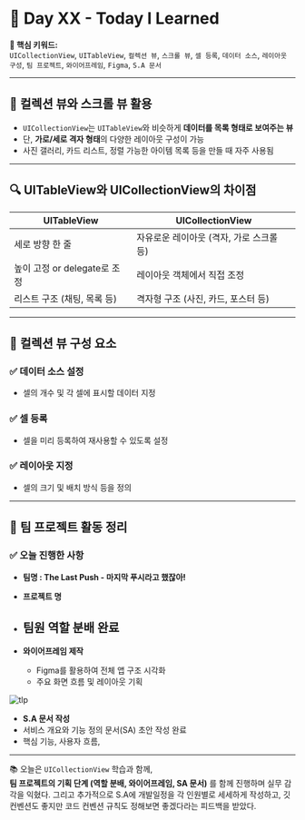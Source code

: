 # 📘 Day XX - Today I Learned

**🔑 핵심 키워드:**  
`UICollectionView`, `UITableView`, `컬렉션 뷰`, `스크롤 뷰`, `셀 등록`, `데이터 소스`, `레이아웃 구성`, `팀 프로젝트`, `와이어프레임`, `Figma`, `S.A 문서`

---

## 🧩 컬렉션 뷰와 스크롤 뷰 활용

- `UICollectionView`는 `UITableView`와 비슷하게 **데이터를 목록 형태로 보여주는 뷰**
- 단, **가로/세로 격자 형태**의 다양한 레이아웃 구성이 가능
- 사진 갤러리, 카드 리스트, 정렬 가능한 아이템 목록 등을 만들 때 자주 사용됨

---

## 🔍 UITableView와 UICollectionView의 차이점

| UITableView | UICollectionView |
|-------------|------------------|
| 세로 방향 한 줄 | 자유로운 레이아웃 (격자, 가로 스크롤 등) |
| 높이 고정 or delegate로 조정 | 레이아웃 객체에서 직접 조정 |
| 리스트 구조 (채팅, 목록 등) | 격자형 구조 (사진, 카드, 포스터 등) |

---

## 🧱 컬렉션 뷰 구성 요소

### ✅ 데이터 소스 설정
- 셀의 개수 및 각 셀에 표시할 데이터 지정

### ✅ 셀 등록
- 셀을 미리 등록하여 재사용할 수 있도록 설정

### ✅ 레이아웃 지정
- 셀의 크기 및 배치 방식 등을 정의

---

## 👥 팀 프로젝트 활동 정리

### ✅ 오늘 진행한 사항
- **팀명 : The Last Push - 마지막 푸시라고 했잖아!**
- **프로젝트 명**
- **팀원 역할 분배 완료**
  - 

- **와이어프레임 제작**
  - Figma를 활용하여 전체 앱 구조 시각화
  - 주요 화면 흐름 및 레이아웃 기획

![tlp](https://github.com/user-attachments/assets/f5e4df11-faa2-412c-ab33-8662e72b6b06)  


- **S.A 문서 작성**
- 서비스 개요와 기능 정의 문서(SA) 초안 작성 완료
- 핵심 기능, 사용자 흐름, 

---

📚 오늘은 `UICollectionView` 학습과 함께,  
**팀 프로젝트의 기획 단계 (역할 분배, 와이어프레임, SA 문서)** 를 함께 진행하며 실무 감각을 익혔다.
그리고 추가적으로 S.A에 개발일정을 각 인원별로 세세하게 작성하고, 깃 컨벤션도 좋지만 코드 컨벤션 규칙도 정해보면 좋겠다라는 피드백을 받았다.
